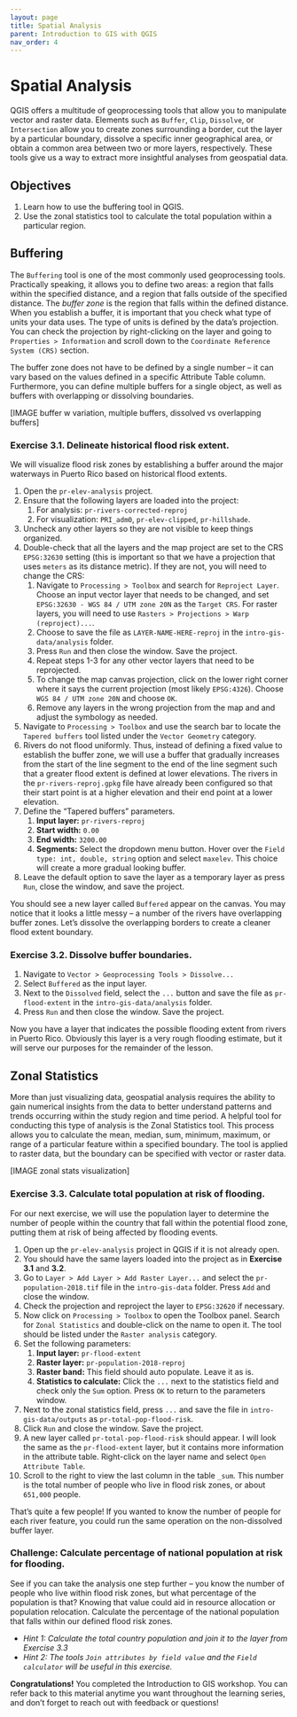 ```yaml
---
layout: page
title: Spatial Analysis
parent: Introduction to GIS with QGIS
nav_order: 4
---
```


# Spatial Analysis

QGIS offers a multitude of geoprocessing tools that allow you to manipulate vector and raster data. Elements such as `Buffer`, `Clip`, `Dissolve`, or `Intersection` allow you to create zones surrounding a border, cut the layer by a particular boundary, dissolve a specific inner geographical area, or obtain a common area between two or more layers, respectively. These tools give us a way to extract more insightful analyses from geospatial data.

## Objectives
1. Learn how to use the buffering tool in QGIS.
2. Use the zonal statistics tool to calculate the total population within a particular region.

## Buffering
The `Buffering` tool is one of the most commonly used geoprocessing tools. Practically speaking, it allows you to define two areas: a region that falls within the specified distance, and a region that falls outside of the specified distance. The *buffer zone* is the region that falls within the defined distance. When you establish a buffer, it is important that you check what type of units your data uses. The type of units is defined by the data’s projection. You can check the projection by right-clicking on the layer and going to `Properties > Information` and scroll down to the `Coordinate Reference System (CRS)` section. 

The buffer zone does not have to be defined by a single number – it can vary based on the values defined in a specific Attribute Table column. Furthermore, you can define multiple buffers for a single object, as well as buffers with overlapping or dissolving boundaries.

[IMAGE buffer w variation, multiple buffers, dissolved vs overlapping buffers]

### Exercise 3.1. Delineate historical flood risk extent.
We will visualize flood risk zones by establishing a buffer around the major waterways in Puerto Rico based on historical flood extents.

1. Open the `pr-elev-analysis` project.
2. Ensure that the following layers are loaded into the project:
    1. For analysis: `pr-rivers-corrected-reproj`
    2. For visualization: `PRI_adm0`, `pr-elev-clipped`, `pr-hillshade`.
3. Uncheck any other layers so they are not visible to keep things organized.
4. Double-check that all the layers and the map project are set to the CRS `EPSG:32630` setting (this is important so that we have a projection that uses `meters` as its distance metric). If they are not, you will need to change the CRS:
    1. Navigate to `Processing > Toolbox` and search for `Reproject Layer`. Choose an input vector layer that needs to be changed, and set `EPSG:32630 - WGS 84 / UTM zone 20N` as the `Target CRS`. For raster layers, you will need to use `Rasters > Projections > Warp (reproject)...`.
    2. Choose to save the file as `LAYER-NAME-HERE-reproj` in the `intro-gis-data/analysis` folder.
    3. Press `Run` and then close the window. Save the project.
    4. Repeat steps 1-3 for any other vector layers that need to be reprojected. 
    5. To change the map canvas projection, click on the lower right corner where it says the current projection (most likely `EPSG:4326`). Choose `WGS 84 / UTM zone 20N` and choose `OK`.
    6. Remove any layers in the wrong projection from the map and and adjust the symbology as needed.
5. Navigate to `Processing > Toolbox` and use the search bar to locate the `Tapered buffers` tool listed under the `Vector Geometry` category.
6. Rivers do not flood uniformly. Thus, instead of defining a fixed value to establish the buffer zone, we will use a buffer that gradually increases from the start of the line segment to the end of the line segment such that a greater flood extent is defined at lower elevations. The rivers in the `pr-rivers-reproj.gpkg` file have already been configured so that their start point is at a higher elevation and their end point at a lower elevation. 
7. Define the “Tapered buffers” parameters. 
    1. **Input layer:** `pr-rivers-reproj`
    2. **Start width:** `0.00`
    3. **End width:** `3200.00`
    4. **Segments:** Select the dropdown menu button. Hover over the `Field type: int, double, string` option and select `maxelev`. This choice will create a more gradual looking buffer.
8. Leave the default option to save the layer as a temporary layer as press `Run`, close the window, and save the project.

You should see a new layer called `Buffered` appear on the canvas. You may notice that it looks a little messy – a number of the rivers have overlapping buffer zones. Let’s dissolve the overlapping borders to create a cleaner flood extent boundary. 

### Exercise 3.2. Dissolve buffer boundaries.
1. Navigate to `Vector > Geoprocessing Tools > Dissolve...`
2. Select `Buffered` as the input layer.
3. Next to the `Dissolved` field, select the `...` button and save the file as `pr-flood-extent` in the `intro-gis-data/analysis` folder. 
4. Press `Run` and then close the window. Save the project.

Now you have a layer that indicates the possible flooding extent from rivers in Puerto Rico. Obviously this layer is a very rough flooding estimate, but it will serve our purposes for the remainder of the lesson.

## Zonal Statistics
More than just visualizing data, geospatial analysis requires the ability to gain numerical insights from the data to better understand patterns and trends occurring within the study region and time period. A helpful tool for conducting this type of analysis is the Zonal Statistics tool. This process allows you to calculate the mean, median, sum, minimum, maximum, or range of a particular feature within a specified boundary. The tool is applied to raster data, but the boundary can be specified with vector or raster data. 

[IMAGE zonal stats visualization]

### Exercise 3.3. Calculate total population at risk of flooding.
For our next exercise, we will use the population layer to determine the number of people within the country that fall within the potential flood zone, putting them at risk of being affected by flooding events.

1. Open up the `pr-elev-analysis` project in QGIS if it is not already open.
2. You should have the same layers loaded into the project as in **Exercise 3.1** and **3.2**.
3. Go to `Layer > Add Layer > Add Raster Layer...` and select the `pr-population-2018.tif` file in the `intro-gis-data` folder. Press `Add` and close the window.
4. Check the projection and reproject the layer to `EPSG:32620` if necessary.
5. Now click on `Processing > Toolbox` to open the Toolbox panel. Search for `Zonal Statistics` and double-click on the name to open it. The tool should be listed under the `Raster analysis` category.
6. Set the following parameters:
    1. **Input layer:** `pr-flood-extent`
    2. **Raster layer:** `pr-population-2018-reproj`
    3. **Raster band:** This field should auto populate. Leave it as is.
    4. **Statistics to calculate:** Click the `...` next to the statistics field and check only the `Sum` option. Press `OK` to return to the parameters window.
7. Next to the zonal statistics field, press `...` and save the file in `intro-gis-data/outputs` as `pr-total-pop-flood-risk`.
8. Click `Run` and close the window. Save the project.
9. A new layer called `pr-total-pop-flood-risk` should appear. I will look the same as the `pr-flood-extent` layer, but it contains more information in the attribute table. Right-click on the layer name and select `Open Attribute Table`.
10. Scroll to the right to view the last column in the table `_sum`. This number is the total number of people who live in flood risk zones, or about `651,000` people.

That’s quite a few people! If you wanted to know the number of people for each river feature, you could run the same operation on the non-dissolved buffer layer. 

### Challenge: Calculate percentage of national population at risk for flooding.
See if you can take the analysis one step further – you know the number of people who live within flood risk zones, but what percentage of the population is that? Knowing that value could aid in resource allocation or population relocation. Calculate the percentage of the national population that falls within our defined flood risk zones. 
* *Hint 1: Calculate the total country population and join it to the layer from Exercise 3.3*
* *Hint 2: The tools `Join attributes by field value` and the `Field calculator` will be useful in this exercise.*

**Congratulations!** You completed the Introduction to GIS workshop. You can refer back to this material anytime you want throughout the learning series, and don’t forget to reach out with feedback or questions!
